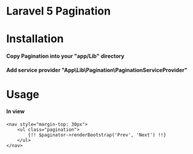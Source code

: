 # Laravel 5 Pagination

# Installation

#### Copy Pagination into your "app/Lib" directory


#### Add service provider "App\Lib\Pagination\PaginationServiceProvider"

# Usage

#### In view

```
<nav style="margin-top: 30px">
    <ul class="pagination">
        {!! $paginator->renderBootstrap('Prev', 'Next') !!}
    </ul>
</nav>
```

